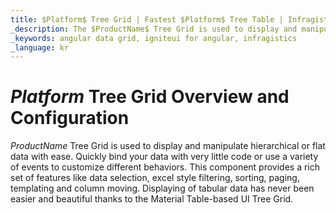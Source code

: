 ```yaml
---
title: $Platform$ Tree Grid | Fastest $Platform$ Tree Table | Infragistics
_description: The $ProductName$ Tree Grid is used to display and manipulate hierarchical or flat data with ease. Quickly bind your data with very little coding. Try it for FREE
_keywords: angular data grid, igniteui for angular, infragistics
_language: kr
---
```


# $Platform$ Tree Grid Overview and Configuration

$ProductName$ Tree Grid is used to display and manipulate hierarchical or flat data with ease. Quickly bind your data with very little code or use a variety of events to customize different behaviors. This component provides a rich set of features like data selection, excel style filtering, sorting, paging, templating and column moving. Displaying of tabular data has never been easier and beautiful thanks to the Material Table-based UI Tree Grid.

<!--
TODO port rest of topic from
https://github.com/IgniteUI/igniteui-docfx/blob/master/en/components/treegrid/tree-grid.md -->